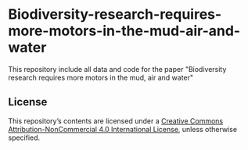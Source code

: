 # Biodiversity-research-requires-more-motors-in-the-mud-air-and-water
This repository include all data and code for the paper "Biodiversity research requires more motors in the mud, air and water"

## License
This repository’s contents are licensed under a [Creative Commons Attribution-NonCommercial 4.0 International License](https://creativecommons.org/licenses/by-nc/4.0/), unless otherwise specified.
